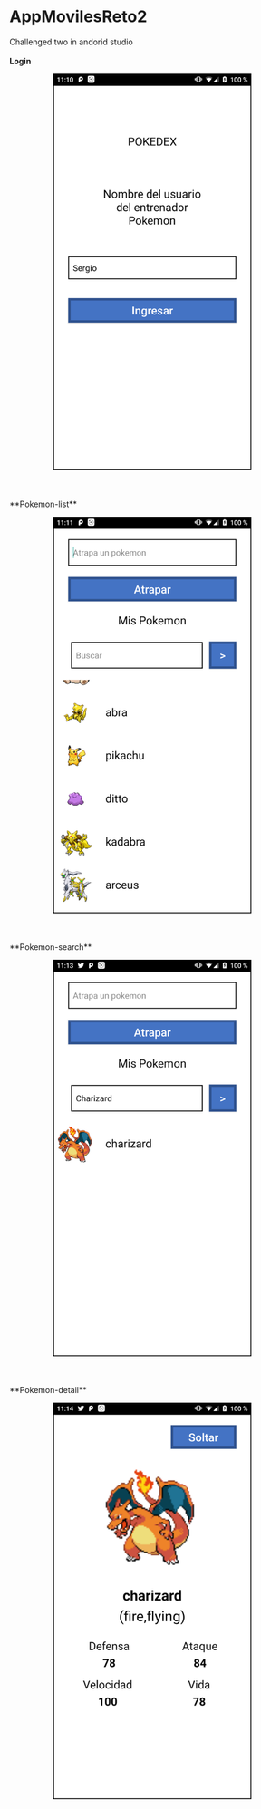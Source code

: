 # AppMovilesReto2
Challenged two in andorid studio 
<br>
<br>
**Login**
<p align="center"> <img src="https://github.com/TheSams117/AppMovilesReto2/blob/main/login.png" width="350"/></p>
<br>
<br>
**Pokemon-list**
<p align="center"> <img src="https://github.com/TheSams117/AppMovilesReto2/blob/main/listpokemon.png" width="350"/></p>
<br>
<br>
**Pokemon-search**
<p align="center"> <img src="https://github.com/TheSams117/AppMovilesReto2/blob/main/bpokemon.png" width="350"/></p>
<br>
<br>
**Pokemon-detail**
<p align="center"> <img src="https://github.com/TheSams117/AppMovilesReto2/blob/main/pokemon.png" width="350"/></p>
